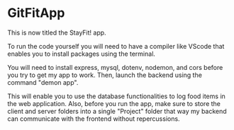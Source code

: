 # GitFitApp
This is now titled the StayFit! app.

To run the code yourself you will need to have a compiler like VScode that enables you to install packages using the terminal.

You will need to install express, mysql, dotenv, nodemon, and cors before you try to get my app to work. Then, launch the backend using the command "demon app".

This will enable you to use the database functionalities to log food items in the web application. Also, before you run the app, make sure to store the client and server folders 
into a single "Project" folder that way my backend can communicate with the frontend without repercussions. 
